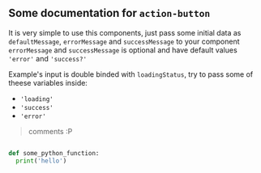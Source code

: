Some documentation for `action-button`
--------------------------------------
It is very simple to use this components,
just pass some initial data as `defaultMessage`,
`errorMessage` and `successMessage` to your component
`errorMessage` and `successMessage` is optional and have
default values `'error'` and `'success?'`

Example's input is double binded with `loadingStatus`, 
try to pass some of theese variables inside:

 * `'loading'`
 * `'success'`
 * `'error'`

> comments :P

```python

def some_python_function:
  print('hello')

```
